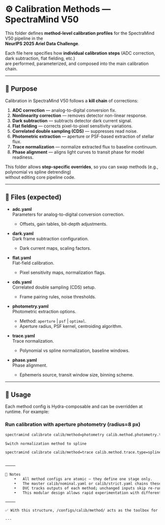 # ⚙️ Calibration Methods — SpectraMind V50

This folder defines **method-level calibration profiles** for the SpectraMind V50 pipeline in the  
**NeurIPS 2025 Ariel Data Challenge**.  

Each file here specifies how **individual calibration steps** (ADC correction, dark subtraction, flat fielding, etc.)  
are performed, parameterized, and composed into the main calibration chain.

---

## 📂 Purpose

Calibration in SpectraMind V50 follows a **kill chain** of corrections:  
1. **ADC correction** — analog-to-digital conversion fix.  
2. **Nonlinearity correction** — removes detector non-linear response.  
3. **Dark subtraction** — subtracts detector dark current signal.  
4. **Flat fielding** — corrects pixel-to-pixel sensitivity variations.  
5. **Correlated double sampling (CDS)** — suppresses read noise.  
6. **Photometric extraction** — aperture or PSF-based extraction of stellar flux.  
7. **Trace normalization** — normalize extracted flux to baseline continuum.  
8. **Phase alignment** — aligns light curves to transit phase for model readiness.  

This folder allows **step-specific overrides**, so you can swap methods (e.g., polynomial vs spline detrending)  
without editing core pipeline code.

---

## 📂 Files (expected)

- **adc.yaml**  
  Parameters for analog-to-digital conversion correction.  
  - Offsets, gain tables, bit-depth adjustments.  

- **dark.yaml**  
  Dark frame subtraction configuration.  
  - Dark current maps, scaling factors.  

- **flat.yaml**  
  Flat-field calibration.  
  - Pixel sensitivity maps, normalization flags.  

- **cds.yaml**  
  Correlated double sampling (CDS) setup.  
  - Frame pairing rules, noise thresholds.  

- **photometry.yaml**  
  Photometric extraction options.  
  - Method: `aperture` | `psf` | `optimal`.  
  - Aperture radius, PSF kernel, centroiding algorithm.  

- **trace.yaml**  
  Trace normalization.  
  - Polynomial vs spline normalization, baseline windows.  

- **phase.yaml**  
  Phase alignment.  
  - Ephemeris source, transit window size, binning scheme.  

---

## 🔧 Usage

Each method config is Hydra-composable and can be overridden at runtime. For example:

### Run calibration with aperture photometry (radius=8 px)
```bash
spectramind calibrate calib/method=photometry calib.method.photometry.type=aperture calib.method.photometry.radius=8

Switch normalization method to spline

spectramind calibrate calib/method=trace calib.method.trace.type=spline


⸻

📝 Notes
	•	All method configs are atomic — they define one stage only.
	•	The master calib/nominal.yaml or calib/strict.yaml chains these methods in order.
	•	DVC tracks outputs of each method; unchanged inputs skip re-run automatically.
	•	This modular design allows rapid experimentation with different calibration techniques.

⸻

✅ With this structure, /configs/calib/method/ acts as the toolbox for the calibration pipeline — each YAML corresponds to one correction method, ensuring reproducibility, modularity, and Kaggle-safe overrides.

---